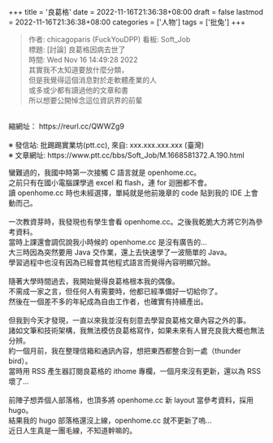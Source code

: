 +++
title = '良葛格'
date = 2022-11-16T21:36:38+08:00
draft = false
lastmod = 2022-11-16T21:36:38+08:00
categories = ['人物']
tags = ['批兔']
+++
> 作者: chicagoparis (FuckYouDPP) 看板: Soft_Job<br>
標題: [討論] 良葛格因病去世了<br>
時間: Wed Nov 16 14:49:28 2022<br>
其實我不太知道要放什麼分類，<br>
但是我覺得這個消息對於走軟體產業的人<br>
或多或少都有讀過他的文章和書<br>
所以想要公開悼念這位資訊界的前輩<br>
<br>
縮網址： https://reurl.cc/QWWZg9<br>
<br>
※ 發信站: 批踢踢實業坊(ptt.cc), 來自: xxx.xxx.xxx.xxx (臺灣)<br>
※ 文章網址: https://www.ptt.cc/bbs/Soft_Job/M.1668581372.A.190.html<br>

蠻難過的，我國中時第一次接觸 C 語言就是 openhome.cc。<br>
之前只有在國小電腦課學過 excel 和 flash，連 for 迴圈都不會。<br>
讀 openhome.cc 時也未經選擇，單純就是他前幾章的 code 貼到我的 IDE 上會動而己。<br>
<br>
一次教資芽時，我發現也有學生會看 openhome.cc。之後我乾脆大方將它列為參考資料。<br>
當時上課還會調侃說我小時候的 openhome.cc 是沒有廣告的…<br>
大三時因為突然要用 Java 交作業，還上去快速學了一波簡單的 Java。<br>
學習過程中也沒有因為已經會其他程式語言而覺得內容明顯冗餘。<br>
<br>
隨著大學時間過去，我開始覺得良葛格根本我的偶像。<br>
不需成一家之言，但任何人有需要時，他都已經準備好一切給你了。<br>
然後在一個差不多的年紀成為自由工作者，也確實有持續產出。<br>
<br>
但我到今天才發現，一直以來我並沒有刻意去學習良葛格文章內容之外的事。<br>
諸如文筆和技術架構，我無法模仿良葛格寫作，如果未來有人冒充良我大概也無法分辨。<br>
約一個月前，我在整理信箱和通訊內容，想把東西都整合到一處（thunder bird）。<br>
當時用 RSS 產生器訂閱良葛格的 ithome 專欄，一個月來沒有更新，還以為 RSS 壞了…<br>
<br>
前陣子想弄個人部落格，也頂多將 openhome.cc 新 layout 當參考資料，採用 hugo。<br>
結果我的 hugo 部落格還沒上線，openhome.cc 就不更新了嗚…<br>
近日人生真是一團毛線，不知道幹嘛的。<br>
